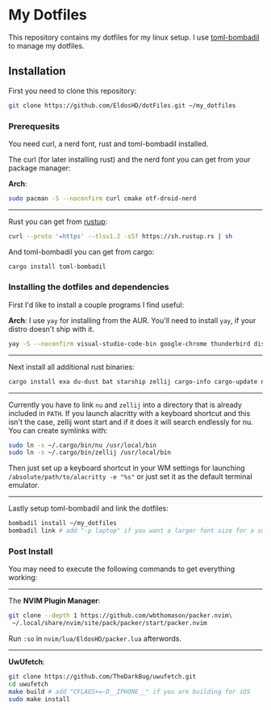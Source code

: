 # My Dotfiles

This repository contains my dotfiles for my linux setup. I use [toml-bombadil](https://github.com/oknozor/toml-bombadil) to manage my dotfiles.

## Installation

First you need to clone this repository:
```bash
git clone https://github.com/EldosHD/dotFiles.git ~/my_dotfiles
```

### Prerequesits

You need curl, a nerd font, rust and toml-bombadil installed.

The curl (for later installing rust) and the nerd font you can get from your package manager:

**Arch**: 
```bash
sudo pacman -S --noconfirm curl cmake otf-droid-nerd
```

---

Rust you can get from [rustup](https://rustup.rs/):

```bash
curl --proto '=https' --tlsv1.2 -sSf https://sh.rustup.rs | sh
```

And toml-bombadil you can get from cargo:

```bash
cargo install toml-bombadil
```

### Installing the dotfiles and dependencies

First I'd like to install a couple programs I find useful:

**Arch**: I use `yay` for installing from the AUR. You'll need to install `yay`, if your distro  doesn't ship with it.
```bash
yay -S --noconfirm visual-studio-code-bin google-chrome thunderbird discord keepass
```

---

Next install all additional rust binaries:
```bash
cargo install exa du-dust bat starship zellij cargo-info cargo-update nu alacritty git-delta
```

---

Currently you have to link `nu` and `zellij` into a directory that is already included in `PATH`.
If you launch alacritty with a keyboard shortcut and this isn't the case, zellij wont start and if it does it will search endlessly for nu.
You can create symlinks with:
```bash
sudo ln -s ~/.cargo/bin/nu /usr/local/bin
sudo ln -s ~/.cargo/bin/zellij /usr/local/bin
```

Then just set up a keyboard shortcut in your WM settings for launching `/absolute/path/to/alacritty -e "%s"` or just set it as the default terminal emulator.

---

Lastly setup toml-bombadil and link the dotfiles:
```bash
bombadil install ~/my_dotfiles
bombadil link # add "-p laptop" if you want a larger font size for a smaller screen
```

### Post Install

You may need to execute the following commands to get everything working:

---

The **NVIM Plugin Manager**:
```bash
git clone --depth 1 https://github.com/wbthomason/packer.nvim\
 ~/.local/share/nvim/site/pack/packer/start/packer.nvim
```
Run `:so` in `nvim/lua/EldosHD/packer.lua` afterwords.

---

**UwUfetch**:
```bash
git clone https://github.com/TheDarkBug/uwufetch.git
cd uwufetch
make build # add "CFLAGS+=-D__IPHONE__" if you are building for iOS
sudo make install
```